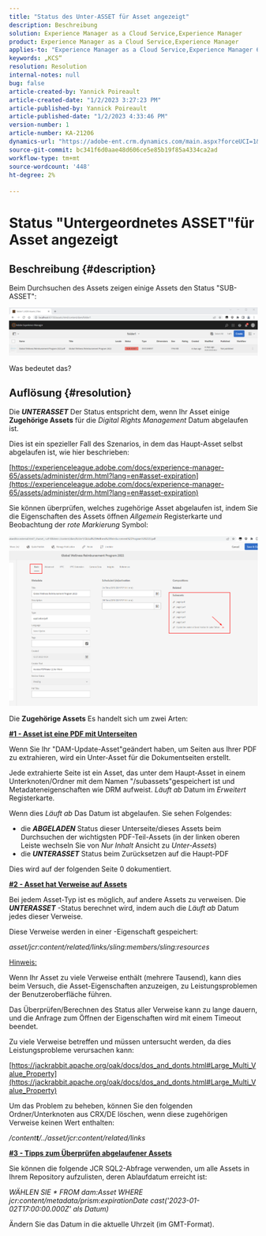 ```yaml
---
title: "Status des Unter-ASSET für Asset angezeigt"
description: Beschreibung
solution: Experience Manager as a Cloud Service,Experience Manager
product: Experience Manager as a Cloud Service,Experience Manager
applies-to: "Experience Manager as a Cloud Service,Experience Manager 6.5,Experience Manager"
keywords: „KCS“
resolution: Resolution
internal-notes: null
bug: false
article-created-by: Yannick Poireault
article-created-date: "1/2/2023 3:27:23 PM"
article-published-by: Yannick Poireault
article-published-date: "1/2/2023 4:33:46 PM"
version-number: 1
article-number: KA-21206
dynamics-url: "https://adobe-ent.crm.dynamics.com/main.aspx?forceUCI=1&pagetype=entityrecord&etn=knowledgearticle&id=b9a935ed-b18a-ed11-81ac-6045bd006ce9"
source-git-commit: bc341f6d0aae48d606ce5e85b19f85a4334ca2ad
workflow-type: tm+mt
source-wordcount: '448'
ht-degree: 2%

---
```


# Status &quot;Untergeordnetes ASSET&quot;für Asset angezeigt

## Beschreibung {#description}


Beim Durchsuchen des Assets zeigen einige Assets den Status &quot;SUB-ASSET&quot;:

![](assets/___798b0791-ba8a-ed11-81ac-6045bd006ce9___.png)

Was bedeutet das?


## Auflösung {#resolution}


Die <b>*UNTERASSET</b>* Der Status entspricht dem, wenn Ihr Asset einige <b>Zugehörige Assets</b> für die *Digital Rights Management* Datum abgelaufen ist.

Dies ist ein spezieller Fall des Szenarios, in dem das Haupt-Asset selbst abgelaufen ist, wie hier beschrieben:

[https://experienceleague.adobe.com/docs/experience-manager-65/assets/administer/drm.html?lang=en#asset-expiration](https://experienceleague.adobe.com/docs/experience-manager-65/assets/administer/drm.html?lang=en#asset-expiration)

Sie können überprüfen, welches zugehörige Asset abgelaufen ist, indem Sie die Eigenschaften des Assets öffnen *Allgemein* Registerkarte und Beobachtung der *rote Markierung* Symbol:

![](assets/6269940b-b98a-ed11-81ac-6045bd006ce9.png)



Die <b>Zugehörige Assets</b> Es handelt sich um zwei Arten:

<u><b>#1 - Asset ist eine PDF mit Unterseiten</b></u>

Wenn Sie Ihr &quot;DAM-Update-Asset&quot;geändert haben, um Seiten aus Ihrer PDF zu extrahieren, wird ein Unter-Asset für die Dokumentseiten erstellt.

Jede extrahierte Seite ist ein Asset, das unter dem Haupt-Asset in einem Unterknoten/Ordner mit dem Namen &quot;/subassets&quot;gespeichert ist und Metadateneigenschaften wie DRM aufweist. *Läuft ab* Datum im *Erweitert* Registerkarte.

Wenn dies *Läuft ab* Das Datum ist abgelaufen. Sie sehen Folgendes:

- die <b>*ABGELADEN</b>* Status dieser Unterseite/dieses Assets beim Durchsuchen der wichtigsten PDF-Teil-Assets (in der linken oberen Leiste wechseln Sie von *Nur Inhalt* Ansicht zu *Unter-Assets*)
- die <b>*UNTERASSET</b>* Status beim Zurücksetzen auf die Haupt-PDF


Dies wird auf der folgenden Seite 0 dokumentiert.



<u><b>#2 - Asset hat Verweise auf Assets</b></u>

Bei jedem Asset-Typ ist es möglich, auf andere Assets zu verweisen. Die <b>*UNTERASSET</b>* -Status berechnet wird, indem auch die *Läuft ab* Datum jedes dieser Verweise.

Diese Verweise werden in einer -Eigenschaft gespeichert:

*asset/jcr:content/related/links/sling:members/sling:resources*

<u>Hinweis:</u>

Wenn Ihr Asset zu viele Verweise enthält (mehrere Tausend), kann dies beim Versuch, die Asset-Eigenschaften anzuzeigen, zu Leistungsproblemen der Benutzeroberfläche führen.

Das Überprüfen/Berechnen des Status aller Verweise kann zu lange dauern, und die Anfrage zum Öffnen der Eigenschaften wird mit einem Timeout beendet.

Zu viele Verweise betreffen und müssen untersucht werden, da dies Leistungsprobleme verursachen kann:

[https://jackrabbit.apache.org/oak/docs/dos_and_donts.html#Large_Multi_Value_Property](https://jackrabbit.apache.org/oak/docs/dos_and_donts.html#Large_Multi_Value_Property)

Um das Problem zu beheben, können Sie den folgenden Ordner/Unterknoten aus CRX/DE löschen, wenn diese zugehörigen Verweise keinen Wert enthalten:

*/content<b>t</b>/../asset/jcr:content/related/links*



<u><b>#3 - Tipps zum Überprüfen abgelaufener Assets</b></u>

Sie können die folgende JCR SQL2-Abfrage verwenden, um alle Assets in Ihrem Repository aufzulisten, deren Ablaufdatum erreicht ist:

*WÄHLEN SIE \* FROM dam:Asset WHERE jcr:content/metadata/prism:expirationDate cast(&#39;2023-01-02T17:00:00.000Z&#39; als Datum)*



Ändern Sie das Datum in die aktuelle Uhrzeit (im GMT-Format).
